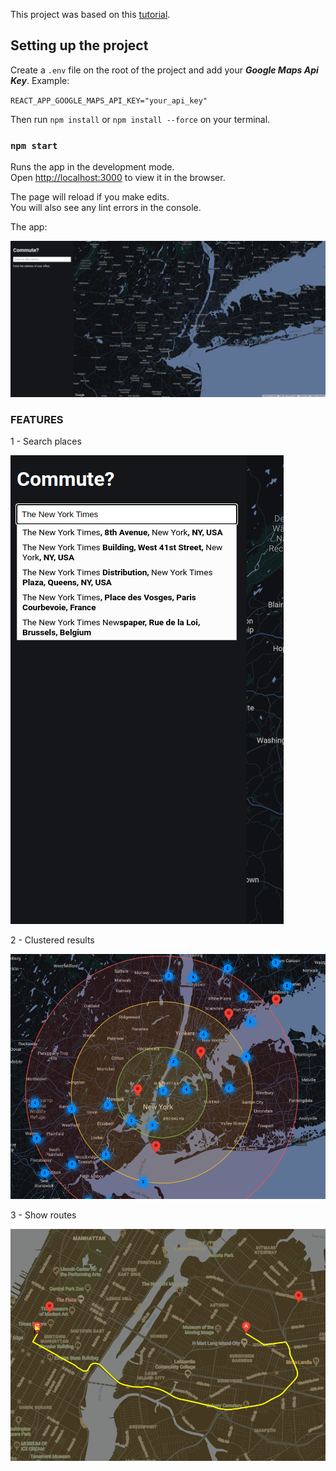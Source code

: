 This project was based on this [tutorial](https://www.youtube.com/watch?v=2po9_CIRW7I).

## Setting up the project

Create a `.env` file on the root of the project and add your ***Google Maps Api Key***. Example:

`REACT_APP_GOOGLE_MAPS_API_KEY="your_api_key"`

Then run `npm install` or `npm install --force` on your terminal.

### `npm start`

Runs the app in the development mode.\
Open [http://localhost:3000](http://localhost:3000) to view it in the browser.

The page will reload if you make edits.\
You will also see any lint errors in the console.

The app:

![alt text](https://github.com/muriloalvestravelpass/travelpass-google-map/blob/main/images/home.png?raw=true)

### FEATURES

1 - Search places

![alt text](https://github.com/muriloalvestravelpass/travelpass-google-map/blob/main/images/search.png?raw=true)

2 - Clustered results

![alt text](https://github.com/muriloalvestravelpass/travelpass-google-map/blob/main/images/clustered-results.png?raw=true)

3 - Show routes

![alt text](https://github.com/muriloalvestravelpass/travelpass-google-map/blob/main/images/route.png?raw=true)
